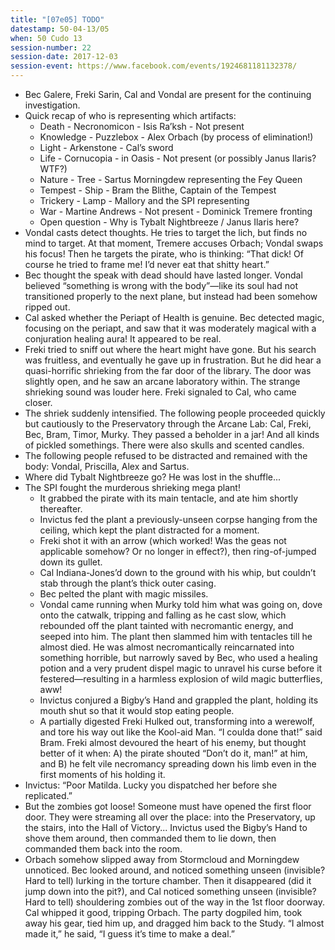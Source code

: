 ```yaml
---
title: "[07e05] TODO"
datestamp: 50-04-13/05
when: 50 Cudo 13
session-number: 22
session-date: 2017-12-03
session-event: https://www.facebook.com/events/1924681181132378/
---
```


* Bec Galere, Freki Sarin, Cal and Vondal are present for the continuing investigation.
* Quick recap of who is representing which artifacts:
  * Death - Necronomicon - Isis Ra’ksh - Not present
  * Knowledge - Puzzlebox - Alex Orbach (by process of elimination!)
  * Light - Arkenstone - Cal’s sword
  * Life - Cornucopia - in Oasis - Not present (or possibly Janus Ilaris? WTF?)
  * Nature - Tree - Sartus Morningdew representing the Fey Queen
  * Tempest - Ship - Bram the Blithe, Captain of the Tempest
  * Trickery - Lamp - Mallory and the SPI representing
  * War - Martine Andrews - Not present - Dominick Tremere fronting
  * Open question - Why is Tybalt Nightbreeze / Janus Ilaris here?
* Vondal casts detect thoughts. He tries to target the lich, but finds no mind to target. At that moment, Tremere accuses Orbach; Vondal swaps his focus! Then he targets the pirate, who is thinking: “That dick! Of course he tried to frame me! I’d never eat that shitty heart.”
* Bec thought the speak with dead should have lasted longer. Vondal believed “something is wrong with the body”—like its soul had not transitioned properly to the next plane, but instead had been somehow ripped out.
* Cal asked whether the Periapt of Health is genuine. Bec detected magic, focusing on the periapt, and saw that it was moderately magical with a conjuration healing aura! It appeared to be real.
* Freki tried to sniff out where the heart might have gone. But his search was fruitless, and eventually he gave up in frustration. But he did hear a quasi-horrific shrieking from the far door of the library. The door was slightly open, and he saw an arcane laboratory within. The strange shrieking sound was louder here. Freki signaled to Cal, who came closer.
* The shriek suddenly intensified. The following people proceeded quickly but cautiously to the Preservatory through the Arcane Lab: Cal, Freki, Bec, Bram, Timor, Murky. They passed a beholder in a jar! And all kinds of pickled somethings. There were also skulls and scented candles.
* The following people refused to be distracted and remained with the body: Vondal, Priscilla, Alex and Sartus.
* Where did Tybalt Nightbreeze go? He was lost in the shuffle...
* The SPI fought the murderous shrieking mega plant!
  * It grabbed the pirate with its main tentacle, and ate him shortly thereafter.
  * Invictus fed the plant a previously-unseen corpse hanging from the ceiling, which kept the plant distracted for a moment.
  * Freki shot it with an arrow (which worked! Was the geas not applicable somehow? Or no longer in effect?), then ring-of-jumped down its gullet.
  * Cal Indiana-Jones’d down to the ground with his whip, but couldn’t stab through the plant’s thick outer casing.
  * Bec pelted the plant with magic missiles.
  * Vondal came running when Murky told him what was going on, dove onto the catwalk, tripping and falling as he cast slow, which rebounded off the plant tainted with necromantic energy, and seeped into him. The plant then slammed him with tentacles till he almost died. He was almost necromantically reincarnated into something horrible, but narrowly saved by Bec, who used a healing potion and a very prudent dispel magic to unravel his curse before it festered—resulting in a harmless explosion of wild magic butterflies, aww!
  * Invictus conjured a Bigby’s Hand and grappled the plant, holding its mouth shut so that it would stop eating people.
  * A partially digested Freki Hulked out, transforming into a werewolf, and tore his way out like the Kool-aid Man. “I coulda done that!” said Bram. Freki almost devoured the heart of his enemy, but thought better of it when: A) the pirate shouted “Don’t do it, man!” at him, and B) he felt vile necromancy spreading down his limb even in the first moments of his holding it.
* Invictus: “Poor Matilda. Lucky you dispatched her before she replicated.”
* But the zombies got loose! Someone must have opened the first floor door. They were streaming all over the place: into the Preservatory, up the stairs, into the Hall of Victory... Invictus used the Bigby’s Hand to shove them around, then commanded them to lie down, then commanded them back into the room.
* Orbach somehow slipped away from Stormcloud and Morningdew unnoticed. Bec looked around, and noticed something unseen (invisible? Hard to tell) lurking in the torture chamber. Then it disappeared (did it jump down into the pit‽), and Cal noticed something unseen (invisible? Hard to tell) shouldering zombies out of the way in the 1st floor doorway. Cal whipped it good, tripping Orbach. The party dogpiled him, took away his gear, tied him up, and dragged him back to the Study. “I almost made it,” he said, “I guess it’s time to make a deal.”
